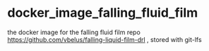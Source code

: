 # docker_image_falling_fluid_film
the docker image for the falling fluid film repo https://github.com/vbelus/falling-liquid-film-drl , stored with git-lfs
